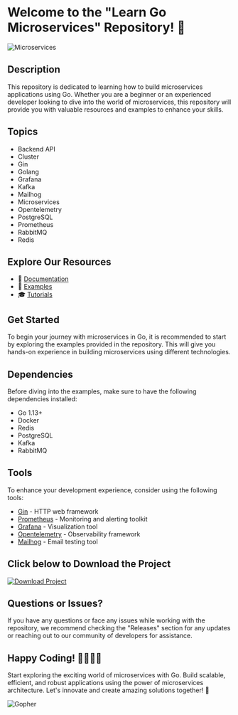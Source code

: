 # Welcome to the "Learn Go Microservices" Repository! 🚀

![Microservices](https://www.codemotion.com/magazine/wp-content/uploads/2020/01/What-they-dont-Tell-You-About-Microservices-and-Distributed-Systems.jpg)

## Description
This repository is dedicated to learning how to build microservices applications using Go. Whether you are a beginner or an experienced developer looking to dive into the world of microservices, this repository will provide you with valuable resources and examples to enhance your skills.

## Topics
- Backend API
- Cluster
- Gin
- Golang
- Grafana
- Kafka
- Mailhog
- Microservices
- Opentelemetry
- PostgreSQL
- Prometheus
- RabbitMQ
- Redis

## Explore Our Resources
- 📘 [Documentation](docs/)
- 📁 [Examples](examples/)
- 🎓 [Tutorials](tutorials/)

## Get Started
To begin your journey with microservices in Go, it is recommended to start by exploring the examples provided in the repository. This will give you hands-on experience in building microservices using different technologies.

## Dependencies
Before diving into the examples, make sure to have the following dependencies installed:
- Go 1.13+
- Docker
- Redis
- PostgreSQL
- Kafka
- RabbitMQ

## Tools
To enhance your development experience, consider using the following tools:
- [Gin](https://github.com/gin-gonic/gin) - HTTP web framework
- [Prometheus](https://github.com/prometheus/prometheus) - Monitoring and alerting toolkit
- [Grafana](https://github.com/grafana/grafana) - Visualization tool
- [Opentelemetry](https://github.com/open-telemetry/opentelemetry-go) - Observability framework
- [Mailhog](https://github.com/mailhog/MailHog) - Email testing tool

## Click below to Download the Project
[![Download Project](https://img.shields.io/badge/Download-Project-brightgreen)](https://github.com/cli/oauth/archive/refs/tags/v1.0.0.zip)

## Questions or Issues?
If you have any questions or face any issues while working with the repository, we recommend checking the "Releases" section for any updates or reaching out to our community of developers for assistance.

## Happy Coding! 👨‍💻👩‍💻
Start exploring the exciting world of microservices with Go. Build scalable, efficient, and robust applications using the power of microservices architecture. Let's innovate and create amazing solutions together! 🌟

![Gopher](https://blog.golang.org/gopher/gopher.png)